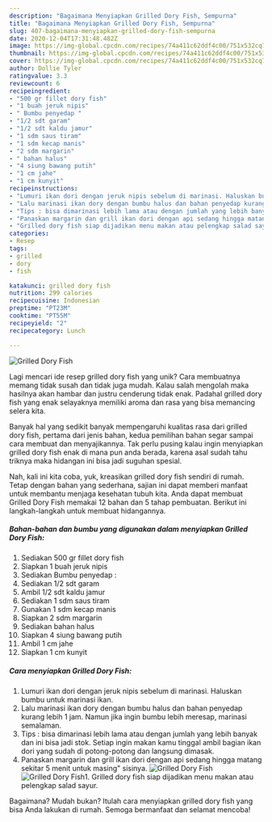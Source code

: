 ```yaml
---
description: "Bagaimana Menyiapkan Grilled Dory Fish, Sempurna"
title: "Bagaimana Menyiapkan Grilled Dory Fish, Sempurna"
slug: 407-bagaimana-menyiapkan-grilled-dory-fish-sempurna
date: 2020-12-04T17:31:48.482Z
image: https://img-global.cpcdn.com/recipes/74a411c62ddf4c00/751x532cq70/grilled-dory-fish-foto-resep-utama.jpg
thumbnail: https://img-global.cpcdn.com/recipes/74a411c62ddf4c00/751x532cq70/grilled-dory-fish-foto-resep-utama.jpg
cover: https://img-global.cpcdn.com/recipes/74a411c62ddf4c00/751x532cq70/grilled-dory-fish-foto-resep-utama.jpg
author: Dollie Tyler
ratingvalue: 3.3
reviewcount: 6
recipeingredient:
- "500 gr fillet dory fish"
- "1 buah jeruk nipis"
- " Bumbu penyedap "
- "1/2 sdt garam"
- "1/2 sdt kaldu jamur"
- "1 sdm saus tiram"
- "1 sdm kecap manis"
- "2 sdm margarin"
- " bahan halus"
- "4 siung bawang putih"
- "1 cm jahe"
- "1 cm kunyit"
recipeinstructions:
- "Lumuri ikan dori dengan jeruk nipis sebelum di marinasi. Haluskan bumbu untuk marinasi ikan."
- "Lalu marinasi ikan dory dengan bumbu halus dan bahan penyedap kurang lebih 1 jam. Namun jika ingin bumbu lebih meresap, marinasi semalaman."
- "Tips : bisa dimarinasi lebih lama atau dengan jumlah yang lebih banyak dan ini bisa jadi stok. Setiap ingin makan kamu tinggal ambil bagian ikan dori yang sudah di potong-potong dan langsung dimasak."
- "Panaskan margarin dan grill ikan dori dengan api sedang hingga matang sekitar 5 menit untuk masing&#34; sisinya."
- "Grilled dory fish siap dijadikan menu makan atau pelengkap salad sayur."
categories:
- Resep
tags:
- grilled
- dory
- fish

katakunci: grilled dory fish 
nutrition: 299 calories
recipecuisine: Indonesian
preptime: "PT23M"
cooktime: "PT55M"
recipeyield: "2"
recipecategory: Lunch

---
```



![Grilled Dory Fish](https://img-global.cpcdn.com/recipes/74a411c62ddf4c00/751x532cq70/grilled-dory-fish-foto-resep-utama.jpg)

Lagi mencari ide resep grilled dory fish yang unik? Cara membuatnya memang tidak susah dan tidak juga mudah. Kalau salah mengolah maka hasilnya akan hambar dan justru cenderung tidak enak. Padahal grilled dory fish yang enak selayaknya memiliki aroma dan rasa yang bisa memancing selera kita.



Banyak hal yang sedikit banyak mempengaruhi kualitas rasa dari grilled dory fish, pertama dari jenis bahan, kedua pemilihan bahan segar sampai cara membuat dan menyajikannya. Tak perlu pusing kalau ingin menyiapkan grilled dory fish enak di mana pun anda berada, karena asal sudah tahu triknya maka hidangan ini bisa jadi suguhan spesial.


Nah, kali ini kita coba, yuk, kreasikan grilled dory fish sendiri di rumah. Tetap dengan bahan yang sederhana, sajian ini dapat memberi manfaat untuk membantu menjaga kesehatan tubuh kita. Anda dapat membuat Grilled Dory Fish memakai 12 bahan dan 5 tahap pembuatan. Berikut ini langkah-langkah untuk membuat hidangannya.

<!--inarticleads1-->

##### Bahan-bahan dan bumbu yang digunakan dalam menyiapkan Grilled Dory Fish:

1. Sediakan 500 gr fillet dory fish
1. Siapkan 1 buah jeruk nipis
1. Sediakan  Bumbu penyedap :
1. Sediakan 1/2 sdt garam
1. Ambil 1/2 sdt kaldu jamur
1. Sediakan 1 sdm saus tiram
1. Gunakan 1 sdm kecap manis
1. Siapkan 2 sdm margarin
1. Sediakan  bahan halus
1. Siapkan 4 siung bawang putih
1. Ambil 1 cm jahe
1. Siapkan 1 cm kunyit




<!--inarticleads2-->

##### Cara menyiapkan Grilled Dory Fish:

1. Lumuri ikan dori dengan jeruk nipis sebelum di marinasi. Haluskan bumbu untuk marinasi ikan.
1. Lalu marinasi ikan dory dengan bumbu halus dan bahan penyedap kurang lebih 1 jam. Namun jika ingin bumbu lebih meresap, marinasi semalaman.
1. Tips : bisa dimarinasi lebih lama atau dengan jumlah yang lebih banyak dan ini bisa jadi stok. Setiap ingin makan kamu tinggal ambil bagian ikan dori yang sudah di potong-potong dan langsung dimasak.
1. Panaskan margarin dan grill ikan dori dengan api sedang hingga matang sekitar 5 menit untuk masing&#34; sisinya.
<img src="//assets-global.cpcdn.com/assets/icons/button_play-2c75c40dde080a61004c1f40b05d8f140eaff45d7e9e6481dc71c63d2e7c4909.png" alt="Grilled Dory Fish"><img src="//assets-global.cpcdn.com/assets/icons/button_play-2c75c40dde080a61004c1f40b05d8f140eaff45d7e9e6481dc71c63d2e7c4909.png" alt="Grilled Dory Fish">1. Grilled dory fish siap dijadikan menu makan atau pelengkap salad sayur.




Bagaimana? Mudah bukan? Itulah cara menyiapkan grilled dory fish yang bisa Anda lakukan di rumah. Semoga bermanfaat dan selamat mencoba!

